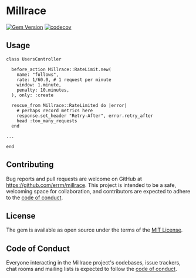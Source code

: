 # Millrace

[![Gem Version](https://badge.fury.io/rb/millrace.svg)](https://badge.fury.io/rb/millrace)
[![codecov](https://codecov.io/github/errm/millrace/graph/badge.svg?token=OG8LNDOUVO)](https://codecov.io/github/errm/millrace)

## Usage

```
class UsersController

  before_action Millrace::RateLimit.new(
    name: "follows",
    rate: 1/60.0, # 1 request per minute
    window: 1.minute,
    penalty: 10.minutes,
  ), only: :create

  rescue_from Millrace::RateLimited do |error|
    # perhaps record metrics here
    response.set_header "Retry-After", error.retry_after
    head :too_many_requests
  end

...

end
```

## Contributing

Bug reports and pull requests are welcome on GitHub at https://github.com/errm/millrace. This project is intended to be a safe, welcoming space for collaboration, and contributors are expected to adhere to the [code of conduct](https://github.com/errm/millrace/blob/main/CODE_OF_CONDUCT.md).

## License

The gem is available as open source under the terms of the [MIT License](https://opensource.org/licenses/MIT).

## Code of Conduct

Everyone interacting in the Millrace project's codebases, issue trackers, chat rooms and mailing lists is expected to follow the [code of conduct](https://github.com/errm/millrace/blob/main/CODE_OF_CONDUCT.md).
